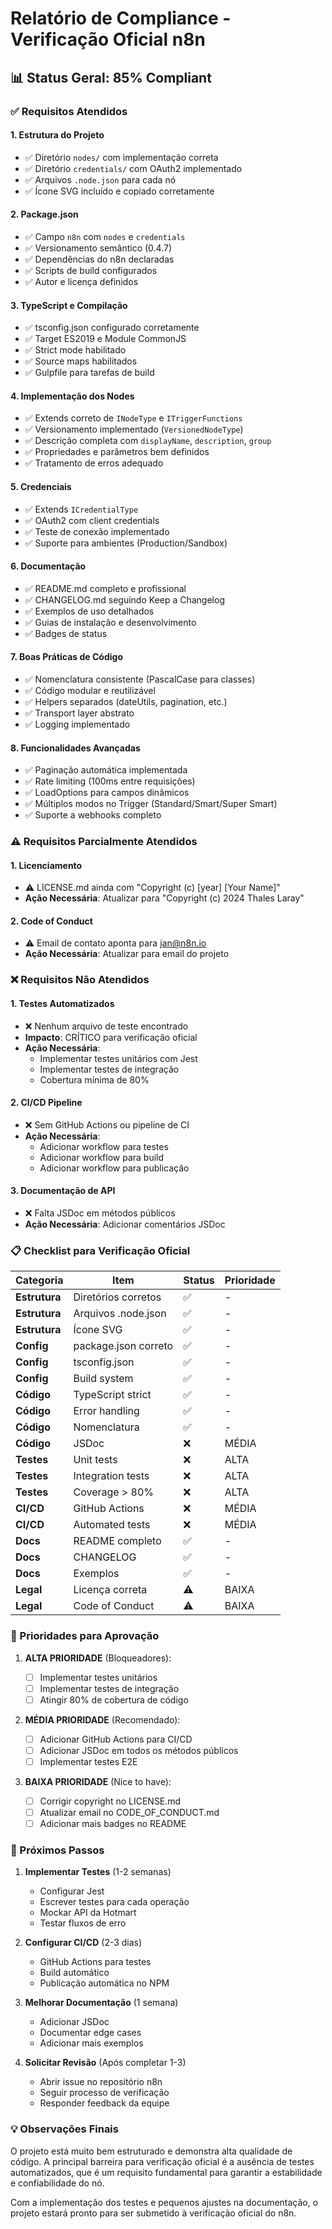 # Relatório de Compliance - Verificação Oficial n8n

## 📊 Status Geral: 85% Compliant

### ✅ Requisitos Atendidos

#### 1. **Estrutura do Projeto**

- ✅ Diretório `nodes/` com implementação correta
- ✅ Diretório `credentials/` com OAuth2 implementado
- ✅ Arquivos `.node.json` para cada nó
- ✅ Ícone SVG incluído e copiado corretamente

#### 2. **Package.json**

- ✅ Campo `n8n` com `nodes` e `credentials`
- ✅ Versionamento semântico (0.4.7)
- ✅ Dependências do n8n declaradas
- ✅ Scripts de build configurados
- ✅ Autor e licença definidos

#### 3. **TypeScript e Compilação**

- ✅ tsconfig.json configurado corretamente
- ✅ Target ES2019 e Module CommonJS
- ✅ Strict mode habilitado
- ✅ Source maps habilitados
- ✅ Gulpfile para tarefas de build

#### 4. **Implementação dos Nodes**

- ✅ Extends correto de `INodeType` e `ITriggerFunctions`
- ✅ Versionamento implementado (`VersionedNodeType`)
- ✅ Descrição completa com `displayName`, `description`, `group`
- ✅ Propriedades e parâmetros bem definidos
- ✅ Tratamento de erros adequado

#### 5. **Credenciais**

- ✅ Extends `ICredentialType`
- ✅ OAuth2 com client credentials
- ✅ Teste de conexão implementado
- ✅ Suporte para ambientes (Production/Sandbox)

#### 6. **Documentação**

- ✅ README.md completo e profissional
- ✅ CHANGELOG.md seguindo Keep a Changelog
- ✅ Exemplos de uso detalhados
- ✅ Guias de instalação e desenvolvimento
- ✅ Badges de status

#### 7. **Boas Práticas de Código**

- ✅ Nomenclatura consistente (PascalCase para classes)
- ✅ Código modular e reutilizável
- ✅ Helpers separados (dateUtils, pagination, etc.)
- ✅ Transport layer abstrato
- ✅ Logging implementado

#### 8. **Funcionalidades Avançadas**

- ✅ Paginação automática implementada
- ✅ Rate limiting (100ms entre requisições)
- ✅ LoadOptions para campos dinâmicos
- ✅ Múltiplos modos no Trigger (Standard/Smart/Super Smart)
- ✅ Suporte a webhooks completo

### ⚠️ Requisitos Parcialmente Atendidos

#### 1. **Licenciamento**

- ⚠️ LICENSE.md ainda com "Copyright (c) [year] [Your Name]"
- **Ação Necessária**: Atualizar para "Copyright (c) 2024 Thales Laray"

#### 2. **Code of Conduct**

- ⚠️ Email de contato aponta para jan@n8n.io
- **Ação Necessária**: Atualizar para email do projeto

### ❌ Requisitos Não Atendidos

#### 1. **Testes Automatizados**

- ❌ Nenhum arquivo de teste encontrado
- **Impacto**: CRÍTICO para verificação oficial
- **Ação Necessária**:
  - Implementar testes unitários com Jest
  - Implementar testes de integração
  - Cobertura mínima de 80%

#### 2. **CI/CD Pipeline**

- ❌ Sem GitHub Actions ou pipeline de CI
- **Ação Necessária**:
  - Adicionar workflow para testes
  - Adicionar workflow para build
  - Adicionar workflow para publicação

#### 3. **Documentação de API**

- ❌ Falta JSDoc em métodos públicos
- **Ação Necessária**: Adicionar comentários JSDoc

### 📋 Checklist para Verificação Oficial

| Categoria     | Item                 | Status | Prioridade |
| ------------- | -------------------- | ------ | ---------- |
| **Estrutura** | Diretórios corretos  | ✅     | -          |
| **Estrutura** | Arquivos .node.json  | ✅     | -          |
| **Estrutura** | Ícone SVG            | ✅     | -          |
| **Config**    | package.json correto | ✅     | -          |
| **Config**    | tsconfig.json        | ✅     | -          |
| **Config**    | Build system         | ✅     | -          |
| **Código**    | TypeScript strict    | ✅     | -          |
| **Código**    | Error handling       | ✅     | -          |
| **Código**    | Nomenclatura         | ✅     | -          |
| **Código**    | JSDoc                | ❌     | MÉDIA      |
| **Testes**    | Unit tests           | ❌     | ALTA       |
| **Testes**    | Integration tests    | ❌     | ALTA       |
| **Testes**    | Coverage > 80%       | ❌     | ALTA       |
| **CI/CD**     | GitHub Actions       | ❌     | MÉDIA      |
| **CI/CD**     | Automated tests      | ❌     | MÉDIA      |
| **Docs**      | README completo      | ✅     | -          |
| **Docs**      | CHANGELOG            | ✅     | -          |
| **Docs**      | Exemplos             | ✅     | -          |
| **Legal**     | Licença correta      | ⚠️     | BAIXA      |
| **Legal**     | Code of Conduct      | ⚠️     | BAIXA      |

### 🎯 Prioridades para Aprovação

1. **ALTA PRIORIDADE** (Bloqueadores):

   - [ ] Implementar testes unitários
   - [ ] Implementar testes de integração
   - [ ] Atingir 80% de cobertura de código

2. **MÉDIA PRIORIDADE** (Recomendado):

   - [ ] Adicionar GitHub Actions para CI/CD
   - [ ] Adicionar JSDoc em todos os métodos públicos
   - [ ] Implementar testes E2E

3. **BAIXA PRIORIDADE** (Nice to have):
   - [ ] Corrigir copyright no LICENSE.md
   - [ ] Atualizar email no CODE_OF_CONDUCT.md
   - [ ] Adicionar mais badges no README

### 🚀 Próximos Passos

1. **Implementar Testes** (1-2 semanas)

   - Configurar Jest
   - Escrever testes para cada operação
   - Mockar API da Hotmart
   - Testar fluxos de erro

2. **Configurar CI/CD** (2-3 dias)

   - GitHub Actions para testes
   - Build automático
   - Publicação automática no NPM

3. **Melhorar Documentação** (1 semana)

   - Adicionar JSDoc
   - Documentar edge cases
   - Adicionar mais exemplos

4. **Solicitar Revisão** (Após completar 1-3)
   - Abrir issue no repositório n8n
   - Seguir processo de verificação
   - Responder feedback da equipe

### 💡 Observações Finais

O projeto está muito bem estruturado e demonstra alta qualidade de código. A principal barreira para verificação oficial é a ausência de testes automatizados, que é um requisito fundamental para garantir a estabilidade e confiabilidade do nó.

Com a implementação dos testes e pequenos ajustes na documentação, o projeto estará pronto para ser submetido à verificação oficial do n8n.
